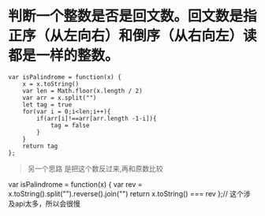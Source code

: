 # 判断一个整数是否是回文数。回文数是指正序（从左向右）和倒序（从右向左）读都是一样的整数。

```
var isPalindrome = function(x) {
    x = x.toString()
    var len = Math.floor(x.length / 2)
    var arr = x.split("")
    let tag = true
    for(var i = 0;i<len;i++){
        if(arr[i]!==arr[arr.length -1-i]){
            tag = false
        }
    }
    return tag
};
```

> 另一个思路 是把这个数反过来,再和原数比较

var isPalindrome = function(x) {
    var rev = x.toString().split("").reverse().join("")
    return x.toString() === rev
};// 这个涉及api太多，所以会很慢


